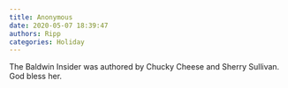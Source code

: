 ```yaml
---
title: Anonymous
date: 2020-05-07 18:39:47
authors: Ripp
categories: Holiday
---
```


 The Baldwin Insider was authored by Chucky Cheese and Sherry Sullivan. God bless her.